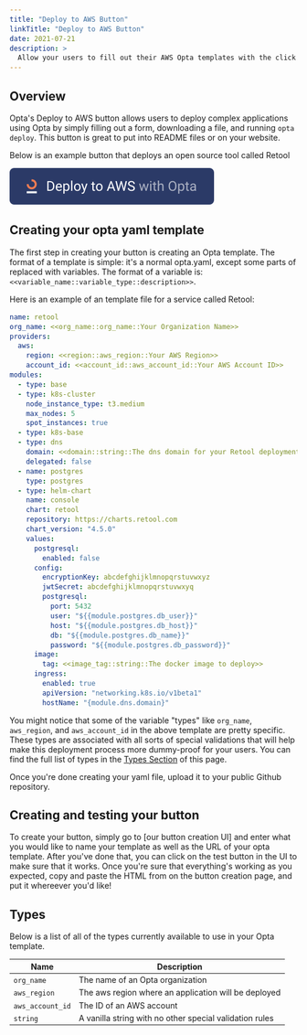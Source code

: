 ```yaml
---
title: "Deploy to AWS Button"
linkTitle: "Deploy to AWS Button"
date: 2021-07-21
description: >
  Allow your users to fill out their AWS Opta templates with the click of a button.
---
```


## Overview

Opta's Deploy to AWS button allows users to deploy complex applications using Opta by simply filling out a form, downloading a file, and running `opta deploy`. This button is great to put into README files or on your website.

Below is an example button that deploys an open source tool called Retool

[![Deploy to AWS Button](https://raw.githubusercontent.com/run-x/opta/main/assets/deploy-to-aws-button.svg)](http://app.runx.dev/deploy-with-aws?url=https%3A%2F%2Fgithub.com%2Frun-x%2Ftest-opta-template%2Fblob%2Fmain%2Fopta%2Ftemplate.yaml&name=Retool)

## Creating your opta yaml template

The first step in creating your button is creating an Opta template. The format of a template is simple: it's a normal opta.yaml, except some parts of replaced with variables. The format of a variable is: `<<variable_name::variable_type::description>>`.

Here is an example of an template file for a service called Retool:

```yaml
name: retool
org_name: <<org_name::org_name::Your Organization Name>>
providers:
  aws:
    region: <<region::aws_region::Your AWS Region>>
    account_id: <<account_id::aws_account_id::Your AWS Account ID>>
modules:
  - type: base
  - type: k8s-cluster
    node_instance_type: t3.medium
    max_nodes: 5
    spot_instances: true
  - type: k8s-base
  - type: dns
    domain: <<domain::string::The dns domain for your Retool deployment>>
    delegated: false
  - name: postgres
    type: postgres
  - type: helm-chart
    name: console
    chart: retool
    repository: https://charts.retool.com
    chart_version: "4.5.0"
    values:
      postgresql:
        enabled: false
      config:
        encryptionKey: abcdefghijklmnopqrstuvwxyz
        jwtSecret: abcdefghijklmnopqrstuvwxyq
        postgresql:
          port: 5432
          user: "${{module.postgres.db_user}}"
          host: "${{module.postgres.db_host}}"
          db: "${{module.postgres.db_name}}"
          password: "${{module.postgres.db_password}}"
      image:
        tag: <<image_tag::string::The docker image to deploy>>
      ingress:
        enabled: true
        apiVersion: "networking.k8s.io/v1beta1"
        hostName: "{module.dns.domain}"
```

You might notice that some of the variable "types" like `org_name`, `aws_region`, and `aws_account_id` in the above template are pretty specific. These types are associated with all sorts of special validations that will help make this deployment process more dummy-proof for your users. You can find the full list of types in the [Types Section](#types) of this page.

Once you're done creating your yaml file, upload it to your public Github repository.

## Creating and testing your button

To create your button, simply go to [our button creation UI] and enter what you would like to name your template as well as the URL of your opta template. After you've done that, you can click on the test button in the UI to make sure that it works. Once you're sure that everything's working as you expected, copy and paste the HTML from on the button creation page, and put it whereever you'd like!

## Types

Below is a list of all of the types currently available to use in your Opta template.

| Name             | Description                                             |
| ---------------- | ------------------------------------------------------- |
| `org_name`       | The name of an Opta organization                        |
| `aws_region`     | The aws region where an application will be deployed    |
| `aws_account_id` | The ID of an AWS account                                |
| `string`         | A vanilla string with no other special validation rules |
